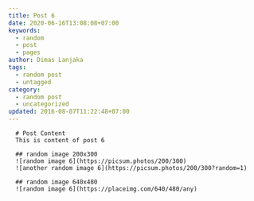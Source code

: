 ```yaml
---
title: Post 6
date: 2020-06-16T13:08:08+07:00
keywords:
  - random
  - post
  - pages
author: Dimas Lanjaka
tags:
  - random post
  - untagged
category:
  - random post
  - uncategorized
updated: 2016-08-07T11:22:48+07:00
---
```


      # Post Content
      This is content of post 6

      ## random image 200x300
      ![random image 6](https://picsum.photos/200/300)
      ![another random image 6](https://picsum.photos/200/300?random=1)

      ## random image 640x480
      ![random image 6](https://placeimg.com/640/480/any)
      
